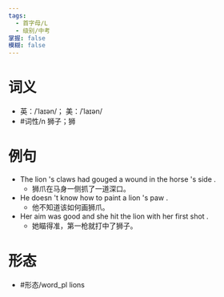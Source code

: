 ```yaml
---
tags:
  - 首字母/L
  - 级别/中考
掌握: false
模糊: false
---
```

# 词义
- 英：/ˈlaɪən/； 美：/ˈlaɪən/
- #词性/n  狮子；狮
# 例句
- The lion 's claws had gouged a wound in the horse 's side .
	- 狮爪在马身一侧抓了一道深口。
- He doesn 't know how to paint a lion 's paw .
	- 他不知道该如何画狮爪。
- Her aim was good and she hit the lion with her first shot .
	- 她瞄得准，第一枪就打中了狮子。
# 形态
- #形态/word_pl lions
